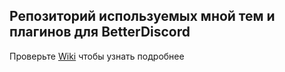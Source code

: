 ## Репозиторий используемых мной тем и плагинов для BetterDiscord

Проверьте [Wiki](https://github.com/ponfertato/BetterDiscord-Stuff/wiki/BetterDiscord-Stuff) чтобы узнать подробнее

